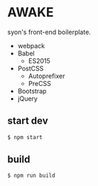 AWAKE
=====

syon's front-end boilerplate.

- webpack
- Babel
  - ES2015
- PostCSS
  - Autoprefixer
  - PreCSS
- Bootstrap
- jQuery


## start dev

```bash
$ npm start
```


## build

```bash
$ npm run build
```
